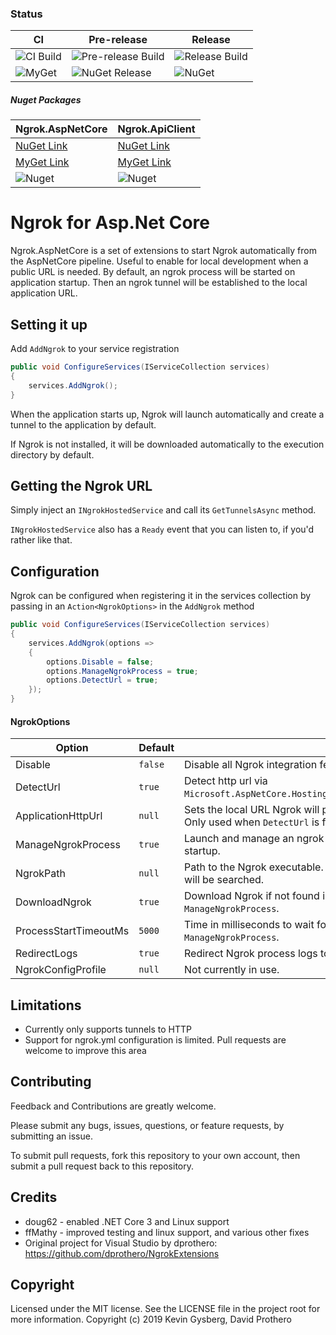 ### Status
| CI | Pre-release | Release |
| --- | --- | --- |
| ![CI Build](https://github.com/kg73/NgrokAspNetCore/workflows/CI%20Build/badge.svg?branch=develop) | ![Pre-release Build](https://github.com/kg73/NgrokAspNetCore/workflows/Release%20Build/badge.svg) | ![Release Build](https://github.com/kg73/NgrokAspNetCore/workflows/Release%20Build/badge.svg) | 
| ![MyGet](https://img.shields.io/myget/ngrok-aspnetcore-ci/vpre/Ngrok.ApiClient?label=MyGet)  | ![NuGet Release](https://img.shields.io/nuget/vpre/Ngrok.AspNetCore) | ![NuGet](https://img.shields.io/nuget/v/Ngrok.AspNetCore) |

##### Nuget Packages 
| Ngrok.AspNetCore | Ngrok.ApiClient |
| --- | --- |
| [NuGet Link](https://www.nuget.org/packages/Ngrok.AspNetCore/) | [NuGet Link](https://www.nuget.org/packages/Ngrok.ApiClient/) |
| [MyGet Link](https://www.myget.org/feed/ngrok-aspnetcore-ci/package/nuget/Ngrok.AspNetCore) | [MyGet Link](https://www.myget.org/feed/ngrok-aspnetcore-ci/package/nuget/Ngrok.ApiClient) |
| ![Nuget](https://img.shields.io/nuget/dt/Ngrok.AspNetCore) | ![Nuget](https://img.shields.io/nuget/dt/Ngrok.AspNetCore) |



# Ngrok for Asp.Net Core
Ngrok.AspNetCore is a set of extensions to start Ngrok automatically from the AspNetCore pipeline. Useful to enable for local development when a public URL is needed. By default, an ngrok process will be started on application startup. Then an ngrok tunnel will be established to the local application URL.

## Setting it up

Add `AddNgrok` to your service registration

```csharp
public void ConfigureServices(IServiceCollection services)
{
    services.AddNgrok();
}
```

When the application starts up, Ngrok will launch automatically and create a tunnel to the application by default. 

If Ngrok is not installed, it will be downloaded automatically to the execution directory by default.

## Getting the Ngrok URL
Simply inject an `INgrokHostedService` and call its `GetTunnelsAsync` method.

`INgrokHostedService` also has a `Ready` event that you can listen to, if you'd rather like that.

## Configuration
Ngrok can be configured when registering it in the services collection by passing in an `Action<NgrokOptions>` in the `AddNgrok` method
```csharp
public void ConfigureServices(IServiceCollection services)
{
    services.AddNgrok(options =>
    {
        options.Disable = false;
        options.ManageNgrokProcess = true;
        options.DetectUrl = true;
    });
}
```


#### NgrokOptions
| Option | Default | Description |
| --- | --- | --- |
| Disable | `false` | Disable all Ngrok integration features. |
| DetectUrl | `true` | Detect http url via `Microsoft.AspNetCore.Hosting.Server.Features.IServerAddressesFeature`. |
| ApplicationHttpUrl | `null` | Sets the local URL Ngrok will proxy to. Must be http (not https) at this time. Only used when `DetectUrl` is false. |
| ManageNgrokProcess | `true` | Launch and manage an ngrok process if one is not already running on startup. |
| NgrokPath | `null` | Path to the Ngrok executable. If not set, the execution directory and PATH will be searched.  |
| DownloadNgrok | `true` | Download Ngrok if not found in local directory or PATH. Requires `ManageNgrokProcess`.  |
| ProcessStartTimeoutMs | `5000` | Time in milliseconds to wait for the ngrok process to start. Requires `ManageNgrokProcess`.  |
| RedirectLogs | `true` | Redirect Ngrok process logs to Microsoft.Extensions.Logging.  |
| NgrokConfigProfile | `null` | Not currently in use. |

## Limitations
* Currently only supports tunnels to HTTP
* Support for ngrok.yml configuration is limited. Pull requests are welcome to improve this area

## Contributing
Feedback and Contributions are greatly welcome. 

Please submit any bugs, issues, questions, or feature requests, by submitting an issue.

To submit pull requests, fork this repository to your own account, then submit a pull request back to this repository.

## Credits
- doug62 - enabled .NET Core 3 and Linux support 
- ffMathy - improved testing and linux support, and various other fixes
- Original project for Visual Studio by dprothero: https://github.com/dprothero/NgrokExtensions

## Copyright
Licensed under the MIT license. See the LICENSE file in the project root for more information.
Copyright (c) 2019 Kevin Gysberg, David Prothero
